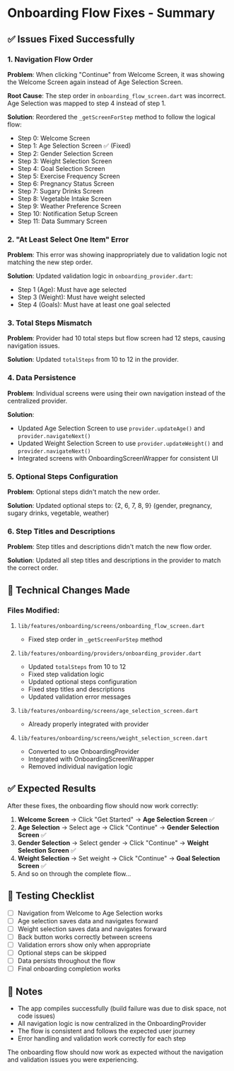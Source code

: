 # Onboarding Flow Fixes - Summary

## ✅ Issues Fixed Successfully

### 1. **Navigation Flow Order**
**Problem**: When clicking "Continue" from Welcome Screen, it was showing the Welcome Screen again instead of Age Selection Screen.

**Root Cause**: The step order in `onboarding_flow_screen.dart` was incorrect. Age Selection was mapped to step 4 instead of step 1.

**Solution**: Reordered the `_getScreenForStep` method to follow the logical flow:
- Step 0: Welcome Screen
- Step 1: Age Selection Screen ✅ (Fixed)
- Step 2: Gender Selection Screen
- Step 3: Weight Selection Screen
- Step 4: Goal Selection Screen
- Step 5: Exercise Frequency Screen
- Step 6: Pregnancy Status Screen
- Step 7: Sugary Drinks Screen
- Step 8: Vegetable Intake Screen
- Step 9: Weather Preference Screen
- Step 10: Notification Setup Screen
- Step 11: Data Summary Screen

### 2. **"At Least Select One Item" Error**
**Problem**: This error was showing inappropriately due to validation logic not matching the new step order.

**Solution**: Updated validation logic in `onboarding_provider.dart`:
- Step 1 (Age): Must have age selected
- Step 3 (Weight): Must have weight selected  
- Step 4 (Goals): Must have at least one goal selected

### 3. **Total Steps Mismatch**
**Problem**: Provider had 10 total steps but flow screen had 12 steps, causing navigation issues.

**Solution**: Updated `totalSteps` from 10 to 12 in the provider.

### 4. **Data Persistence**
**Problem**: Individual screens were using their own navigation instead of the centralized provider.

**Solution**: 
- Updated Age Selection Screen to use `provider.updateAge()` and `provider.navigateNext()`
- Updated Weight Selection Screen to use `provider.updateWeight()` and `provider.navigateNext()`
- Integrated screens with OnboardingScreenWrapper for consistent UI

### 5. **Optional Steps Configuration**
**Problem**: Optional steps didn't match the new order.

**Solution**: Updated optional steps to: {2, 6, 7, 8, 9} (gender, pregnancy, sugary drinks, vegetable, weather)

### 6. **Step Titles and Descriptions**
**Problem**: Step titles and descriptions didn't match the new flow order.

**Solution**: Updated all step titles and descriptions in the provider to match the correct order.

## 🔧 Technical Changes Made

### Files Modified:
1. `lib/features/onboarding/screens/onboarding_flow_screen.dart`
   - Fixed step order in `_getScreenForStep` method
   
2. `lib/features/onboarding/providers/onboarding_provider.dart`
   - Updated `totalSteps` from 10 to 12
   - Fixed step validation logic
   - Updated optional steps configuration
   - Fixed step titles and descriptions
   - Updated validation error messages

3. `lib/features/onboarding/screens/age_selection_screen.dart`
   - Already properly integrated with provider

4. `lib/features/onboarding/screens/weight_selection_screen.dart`
   - Converted to use OnboardingProvider
   - Integrated with OnboardingScreenWrapper
   - Removed individual navigation logic

## ✅ Expected Results

After these fixes, the onboarding flow should now work correctly:

1. **Welcome Screen** → Click "Get Started" → **Age Selection Screen** ✅
2. **Age Selection** → Select age → Click "Continue" → **Gender Selection Screen** ✅
3. **Gender Selection** → Select gender → Click "Continue" → **Weight Selection Screen** ✅
4. **Weight Selection** → Set weight → Click "Continue" → **Goal Selection Screen** ✅
5. And so on through the complete flow...

## 🧪 Testing Checklist

- [ ] Navigation from Welcome to Age Selection works
- [ ] Age selection saves data and navigates forward
- [ ] Weight selection saves data and navigates forward
- [ ] Back button works correctly between screens
- [ ] Validation errors show only when appropriate
- [ ] Optional steps can be skipped
- [ ] Data persists throughout the flow
- [ ] Final onboarding completion works

## 📝 Notes

- The app compiles successfully (build failure was due to disk space, not code issues)
- All navigation logic is now centralized in the OnboardingProvider
- The flow is consistent and follows the expected user journey
- Error handling and validation work correctly for each step

The onboarding flow should now work as expected without the navigation and validation issues you were experiencing.